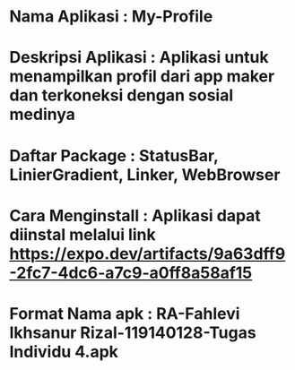 # Nama Aplikasi         : My-Profile

# Deskripsi Aplikasi    : Aplikasi untuk menampilkan profil dari app maker dan terkoneksi dengan sosial medinya

# Daftar Package        : StatusBar, LinierGradient, Linker, WebBrowser

# Cara Menginstall      : Aplikasi dapat diinstal melalui link https://expo.dev/artifacts/9a63dff9-2fc7-4dc6-a7c9-a0ff8a58af15

# Format Nama apk       : RA-Fahlevi Ikhsanur Rizal-119140128-Tugas Individu 4.apk
